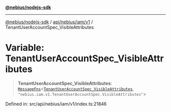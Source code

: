 [**@nebius/nodejs-sdk**](../../../../../README.md)

---

[@nebius/nodejs-sdk](../../../../../README.md) / [api/nebius/iam/v1](../README.md) / TenantUserAccountSpec_VisibleAttributes

# Variable: TenantUserAccountSpec_VisibleAttributes

> **TenantUserAccountSpec_VisibleAttributes**: [`MessageFns`](../../../../../runtime/protos/core/interfaces/MessageFns.md)\<[`TenantUserAccountSpec_VisibleAttributes`](../interfaces/TenantUserAccountSpec_VisibleAttributes.md), `"nebius.iam.v1.TenantUserAccountSpec.VisibleAttributes"`\>

Defined in: src/api/nebius/iam/v1/index.ts:21846
